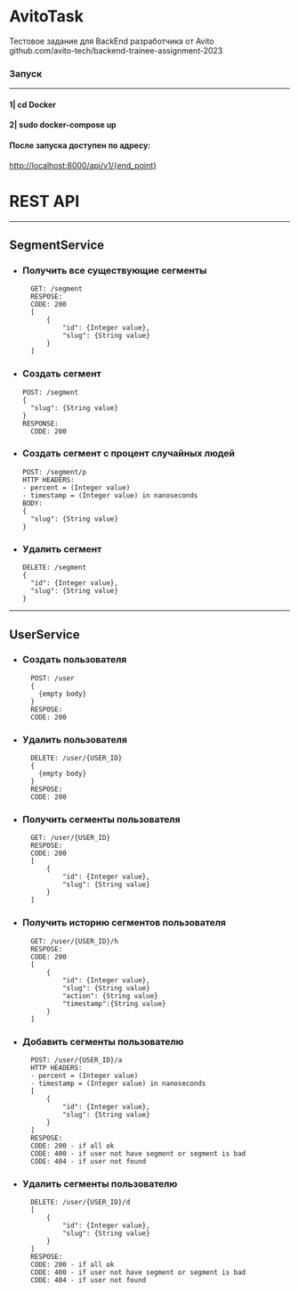 # AvitoTask
Тестовое задание для BackEnd разработчика от Avito\
github.com/avito-tech/backend-trainee-assignment-2023

### Запуск

---
#### 1| cd Docker

#### 2| sudo docker-compose up

#### После запуска доступен по адресу:
<http://localhost:8000/api/v1/{end_point}>

# REST API
___
## SegmentService
* ### Получить все существующие сегменты
        GET: /segment
        RESPOSE:
        CODE: 200
        [
            {
                "id": {Integer value},
                "slug": {String value}
            }
        ]
* ### Создать сегмент
      POST: /segment
      {
        "slug": {String value}
      }
      RESPONSE:
        CODE: 200
* ### Создать сегмент с процент случайных людей
      POST: /segment/p
      HTTP HEADERS:
      - percent = (Integer value)
      - timestamp = (Integer value) in nanoseconds
      BODY:
      {
        "slug": {String value}
      }
* ### Удалить сегмент
      DELETE: /segment
      {
        "id": {Integer value},
        "slug": {String value}
      }  
___
## UserService
* ### Создать пользователя
        POST: /user
        {
          {empty body}
        }
        RESPOSE:
        CODE: 200
* ### Удалить пользователя
        DELETE: /user/{USER_ID}
        {
          {empty body}
        }
        RESPOSE:
        CODE: 200
* ### Получить сегменты пользователя
        GET: /user/{USER_ID}
        RESPOSE:
        CODE: 200
        [
            {
                "id": {Integer value},
                "slug": {String value}
            }
        ]
* ### Получить историю сегментов пользователя
        GET: /user/{USER_ID}/h
        RESPOSE:
        CODE: 200
        [
            {
                "id": {Integer value},
                "slug": {String value}
                "action": {String value}
                "timestamp":{String value}
            }
        ]
* ### Добавить сегменты пользователю
        POST: /user/{USER_ID}/a
        HTTP HEADERS:
        - percent = (Integer value)
        - timestamp = (Integer value) in nanoseconds
        [
            {
                "id": {Integer value},
                "slug": {String value}
            }
        ]
        RESPOSE:
        CODE: 200 - if all ok
        CODE: 400 - if user not have segment or segment is bad
        CODE: 404 - if user not found
* ### Удалить сегменты пользователю
        DELETE: /user/{USER_ID}/d
        [
            {
                "id": {Integer value},
                "slug": {String value}
            }
        ]
        RESPOSE:
        CODE: 200 - if all ok
        CODE: 400 - if user not have segment or segment is bad
        CODE: 404 - if user not found

